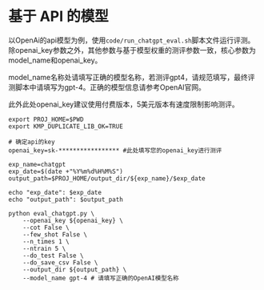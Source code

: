 # 基于 API 的模型

以OpenAi的api模型为例，使用`code/run_chatgpt_eval.sh`脚本文件运行评测。除openai_key参数之外，其他参数与基于模型权重的测评参数一致，核心参数为model_name和openai_key。

model_name名称处请填写正确的模型名称，若测评gpt4，请规范填写，最终评测脚本中请填写为gpt-4。正确的模型信息请参考OpenAI官网。

此外此处openai_key建议使用付费版本，5美元版本有速度限制影响测评。

```text
export PROJ_HOME=$PWD
export KMP_DUPLICATE_LIB_OK=TRUE

# 确定api的key
openai_key=sk-***************** #此处填写您的openai_key进行测评

exp_name=chatgpt
exp_date=$(date +"%Y%m%d%H%M%S")
output_path=$PROJ_HOME/output_dir/${exp_name}/$exp_date

echo "exp_date": $exp_date
echo "output_path": $output_path

python eval_chatgpt.py \
    --openai_key ${openai_key} \
    --cot False \
    --few_shot False \
    --n_times 1 \
    --ntrain 5 \
    --do_test False \
    --do_save_csv False \
    --output_dir ${output_path} \
    --model_name gpt-4 # 请填写正确的OpenAI模型名称
```



